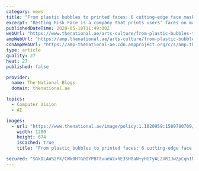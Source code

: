 ```yaml
---
category: news
title: "From plastic bubbles to printed faces: 6 cutting-edge face masks that have been created to fight Covid-19"
excerpt: "Resting Risk Face is a company that prints users’ faces on masks so they can use facial recognition technology while wearing them. The US brand was set up by artist Danielle Baskin, who is based in San Francisco. Inspiration struck after she realised people who use this kind of technology couldn’t unlock their phones when wearing any ..."
publishedDateTime: 2020-05-18T11:49:00Z
webUrl: "https://www.thenational.ae/arts-culture/from-plastic-bubbles-to-printed-faces-6-cutting-edge-face-masks-that-have-been-created-to-fight-covid-19-1.1020961"
ampWebUrl: "https://amp.thenational.ae/arts-culture/from-plastic-bubbles-to-printed-faces-6-cutting-edge-face-masks-that-have-been-created-to-fight-covid-19-1.1020961"
cdnAmpWebUrl: "https://amp-thenational-ae.cdn.ampproject.org/c/s/amp.thenational.ae/arts-culture/from-plastic-bubbles-to-printed-faces-6-cutting-edge-face-masks-that-have-been-created-to-fight-covid-19-1.1020961"
type: article
quality: 27
heat: 27
published: false

provider:
  name: The National Blogs
  domain: thenational.ae

topics:
  - Computer Vision
  - AI

images:
  - url: "https://www.thenational.ae/image/policy:1.1020959:1589790709/image.jpg?f=16x9&q=0.6&w=1200&$p$f$q$w=70c86c9"
    width: 1200
    height: 674
    isCached: true
    title: "From plastic bubbles to printed faces: 6 cutting-edge face masks that have been created to fight Covid-19"

secured: "SGkDLAWS2Pk/CWk0HTG0IYPBTtvueWzxhE3SH0aN+yHGTyAL2VRIJwZpCqnINq54n+giQpMpI9mL6f/YsggKkp9hUat9jGnYNftQD/XAFffZjC9pCK4FMo9F9oaUbpjhK3AnDn2eQT+RKH3qvTHILYNjh4JSI51AN17bZE1yVlCwzWTFtyc4cr7O+D42flxIQt5/JQzG+cehud9QnWGVA4GWlB/szRBMe76SB3Pq7K05pdjBQgutQ/KhBwIhhl5KMb0qc4NnI/5wpelyzbubo8U/91etrDM9DiSOeVKoCq8fsTFSMMjLDTgGsgsWeOt3;P+GzpmkmTv9fdbeXlT5TAg=="
---
```


